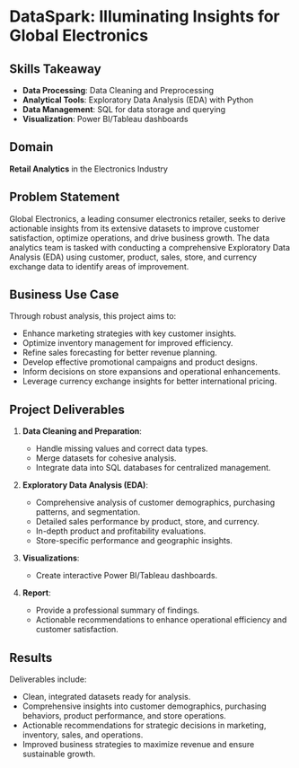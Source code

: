 # DataSpark: Illuminating Insights for Global Electronics

## Skills Takeaway
- **Data Processing**: Data Cleaning and Preprocessing  
- **Analytical Tools**: Exploratory Data Analysis (EDA) with Python  
- **Data Management**: SQL for data storage and querying  
- **Visualization**: Power BI/Tableau dashboards  

## Domain
**Retail Analytics** in the Electronics Industry

## Problem Statement
Global Electronics, a leading consumer electronics retailer, seeks to derive actionable insights from its extensive datasets to improve customer satisfaction, optimize operations, and drive business growth. The data analytics team is tasked with conducting a comprehensive Exploratory Data Analysis (EDA) using customer, product, sales, store, and currency exchange data to identify areas of improvement.

## Business Use Case
Through robust analysis, this project aims to:
- Enhance marketing strategies with key customer insights.
- Optimize inventory management for improved efficiency.
- Refine sales forecasting for better revenue planning.
- Develop effective promotional campaigns and product designs.
- Inform decisions on store expansions and operational enhancements.
- Leverage currency exchange insights for better international pricing.

## Project Deliverables
1. **Data Cleaning and Preparation**:  
   - Handle missing values and correct data types.  
   - Merge datasets for cohesive analysis.  
   - Integrate data into SQL databases for centralized management.  

2. **Exploratory Data Analysis (EDA)**:  
   - Comprehensive analysis of customer demographics, purchasing patterns, and segmentation.  
   - Detailed sales performance by product, store, and currency.  
   - In-depth product and profitability evaluations.  
   - Store-specific performance and geographic insights.  

3. **Visualizations**:  
   - Create interactive Power BI/Tableau dashboards.  

4. **Report**:  
   - Provide a professional summary of findings.  
   - Actionable recommendations to enhance operational efficiency and customer satisfaction.  

## Results
Deliverables include:
- Clean, integrated datasets ready for analysis.  
- Comprehensive insights into customer demographics, purchasing behaviors, product performance, and store operations.  
- Actionable recommendations for strategic decisions in marketing, inventory, sales, and operations.  
- Improved business strategies to maximize revenue and ensure sustainable growth.
